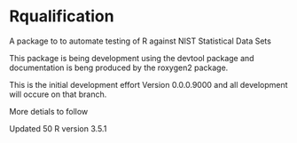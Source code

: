 # Rqualification
A package to to automate testing of R against NIST Statistical Data Sets

This package is being development using the devtool package and documentation
is beng produced by the roxygen2 package.

This is the initial development effort
Version 0.0.0.9000 and all development will occure on that branch.


More detials to follow

Updated 50 R version 3.5.1
